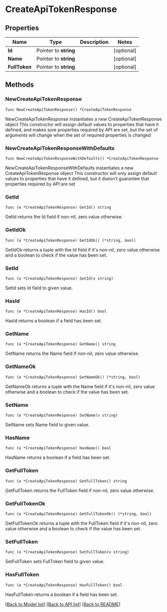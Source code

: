 # CreateApiTokenResponse

## Properties

Name | Type | Description | Notes
------------ | ------------- | ------------- | -------------
**Id** | Pointer to **string** |  | [optional] 
**Name** | Pointer to **string** |  | [optional] 
**FullToken** | Pointer to **string** |  | [optional] 

## Methods

### NewCreateApiTokenResponse

`func NewCreateApiTokenResponse() *CreateApiTokenResponse`

NewCreateApiTokenResponse instantiates a new CreateApiTokenResponse object
This constructor will assign default values to properties that have it defined,
and makes sure properties required by API are set, but the set of arguments
will change when the set of required properties is changed

### NewCreateApiTokenResponseWithDefaults

`func NewCreateApiTokenResponseWithDefaults() *CreateApiTokenResponse`

NewCreateApiTokenResponseWithDefaults instantiates a new CreateApiTokenResponse object
This constructor will only assign default values to properties that have it defined,
but it doesn't guarantee that properties required by API are set

### GetId

`func (o *CreateApiTokenResponse) GetId() string`

GetId returns the Id field if non-nil, zero value otherwise.

### GetIdOk

`func (o *CreateApiTokenResponse) GetIdOk() (*string, bool)`

GetIdOk returns a tuple with the Id field if it's non-nil, zero value otherwise
and a boolean to check if the value has been set.

### SetId

`func (o *CreateApiTokenResponse) SetId(v string)`

SetId sets Id field to given value.

### HasId

`func (o *CreateApiTokenResponse) HasId() bool`

HasId returns a boolean if a field has been set.

### GetName

`func (o *CreateApiTokenResponse) GetName() string`

GetName returns the Name field if non-nil, zero value otherwise.

### GetNameOk

`func (o *CreateApiTokenResponse) GetNameOk() (*string, bool)`

GetNameOk returns a tuple with the Name field if it's non-nil, zero value otherwise
and a boolean to check if the value has been set.

### SetName

`func (o *CreateApiTokenResponse) SetName(v string)`

SetName sets Name field to given value.

### HasName

`func (o *CreateApiTokenResponse) HasName() bool`

HasName returns a boolean if a field has been set.

### GetFullToken

`func (o *CreateApiTokenResponse) GetFullToken() string`

GetFullToken returns the FullToken field if non-nil, zero value otherwise.

### GetFullTokenOk

`func (o *CreateApiTokenResponse) GetFullTokenOk() (*string, bool)`

GetFullTokenOk returns a tuple with the FullToken field if it's non-nil, zero value otherwise
and a boolean to check if the value has been set.

### SetFullToken

`func (o *CreateApiTokenResponse) SetFullToken(v string)`

SetFullToken sets FullToken field to given value.

### HasFullToken

`func (o *CreateApiTokenResponse) HasFullToken() bool`

HasFullToken returns a boolean if a field has been set.


[[Back to Model list]](../README.md#documentation-for-models) [[Back to API list]](../README.md#documentation-for-api-endpoints) [[Back to README]](../README.md)


